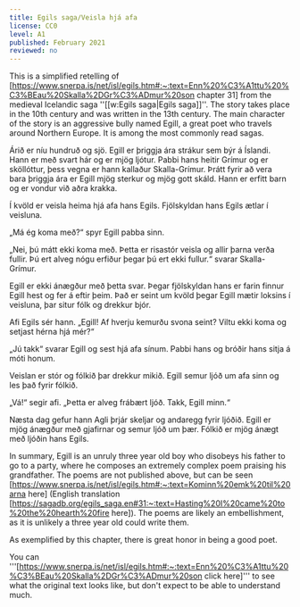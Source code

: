 ```yaml
---
title: Egils saga/Veisla hjá afa
license: CC0
level: A1
published: February 2021
reviewed: no
---
```


This is a simplified retelling of [https://www.snerpa.is/net/isl/egils.htm#:~:text=Enn%20%C3%A1ttu%20%C3%BEau%20Skalla%2DGr%C3%ADmur%20son chapter 31] from the medieval Icelandic saga ''[[w:Egils saga|Egils saga]]''. The story takes place in the 10th century and was written in the 13th century. The main character of the story is an aggressive bully named Egill, a great poet who travels around Northern Europe. It is among the most commonly read sagas.

<Book audio="Egils saga.mp3">
Árið er níu hundruð og sjö. Egill er þriggja ára strákur sem býr á Íslandi. Hann er með svart hár og er mjög ljótur. Pabbi hans heitir Grímur og er sköllóttur, þess vegna er hann kallaður Skalla-Grímur. Þrátt fyrir að vera bara þriggja ára er Egill mjög sterkur og mjög gott skáld. Hann er erfitt barn og er vondur við aðra krakka.

Í kvöld er veisla heima hjá afa hans Egils. Fjölskyldan hans Egils ætlar í veisluna.

„Má ég koma með?“ spyr Egill pabba sinn.

„Nei, þú mátt ekki koma með. Þetta er risastór veisla og allir þarna verða fullir. Þú ert alveg nógu erfiður þegar þú ert ekki fullur.<!-- Skv https://www.arnastofnun.is/is/greinar/thetubrot-egils-sogu-am-162-th-fol -->“ svarar Skalla-Grímur.

Egill er ekki ánægður með þetta svar. Þegar fjölskyldan hans er farin finnur Egill hest og fer á eftir þeim. Það er seint um kvöld þegar Egill mætir loksins í veisluna, þar situr fólk og drekkur bjór.

Afi Egils sér hann. „Egill! Af hverju kemurðu svona seint? Viltu ekki koma og setjast hérna hjá mér?“

„Jú takk“ svarar Egill og sest hjá afa sínum. Pabbi hans og bróðir hans sitja á móti honum.

Veislan er stór og fólkið þar drekkur mikið. Egill semur ljóð um afa sinn og les það fyrir fólkið.

„Vá!“ segir afi. „Þetta er alveg frábært ljóð. Takk, Egill minn.“

Næsta dag gefur hann Agli þrjár skeljar og andaregg fyrir ljóðið. Egill er mjög ánægður með gjafirnar og semur ljóð um þær. Fólkið er mjög ánægt með ljóðin hans Egils.

</Book>

In summary, Egill is an unruly three year old boy who disobeys his father to go to a party, where he composes an extremely complex poem praising his grandfather. The poems are not published above, but can be seen [https://www.snerpa.is/net/isl/egils.htm#:~:text=Kominn%20emk%20til%20arna here] (English translation [https://sagadb.org/egils_saga.en#31:~:text=Hasting%20I%20came%20to%20the%20hearth%20fire here]). The poems are likely an embellishment, as it is unlikely a three year old could write them.

As exemplified by this chapter, there is great honor in being a good poet.

You can '''[https://www.snerpa.is/net/isl/egils.htm#:~:text=Enn%20%C3%A1ttu%20%C3%BEau%20Skalla%2DGr%C3%ADmur%20son click here]''' to see what the original text looks like, but don't expect to be able to understand much.
